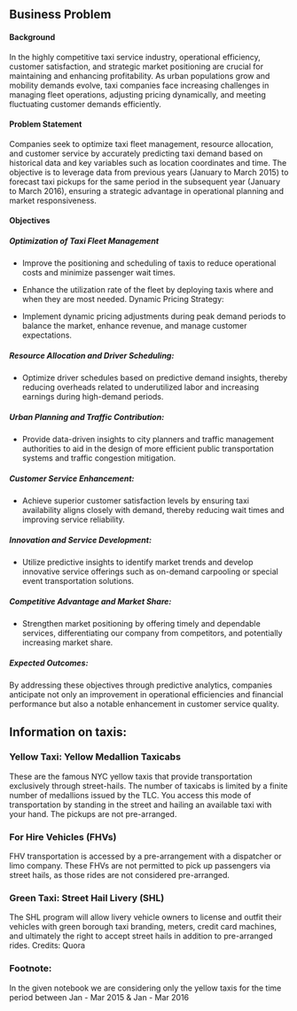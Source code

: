 ## Business Problem 

#### Background

In the highly competitive taxi service industry, operational efficiency, customer satisfaction, and strategic market positioning are crucial for maintaining and enhancing profitability. As urban populations grow and mobility demands evolve, taxi companies face increasing challenges in managing fleet operations, adjusting pricing dynamically, and meeting fluctuating customer demands efficiently.

#### Problem Statement
Companies seek to optimize taxi fleet management, resource allocation, and customer service by accurately predicting taxi demand based on historical data and key variables such as location coordinates and time. The objective is to leverage data from previous years (January to March 2015) to forecast taxi pickups for the same period in the subsequent year (January to March 2016), ensuring a strategic advantage in operational planning and market responsiveness.

#### Objectives

##### Optimization of Taxi Fleet Management

- Improve the positioning and scheduling of taxis to reduce operational costs and minimize passenger wait times.
- Enhance the utilization rate of the fleet by deploying taxis where and when they are most needed.
Dynamic Pricing Strategy:

- Implement dynamic pricing adjustments during peak demand periods to balance the market, enhance revenue, and manage customer expectations.

##### Resource Allocation and Driver Scheduling:

- Optimize driver schedules based on predictive demand insights, thereby reducing overheads related to underutilized labor and increasing earnings during high-demand periods.

##### Urban Planning and Traffic Contribution:

- Provide data-driven insights to city planners and traffic management authorities to aid in the design of more efficient public transportation systems and traffic congestion mitigation.

##### Customer Service Enhancement:

- Achieve superior customer satisfaction levels by ensuring taxi availability aligns closely with demand, thereby reducing wait times and improving service reliability.
  
##### Innovation and Service Development:

- Utilize predictive insights to identify market trends and develop innovative service offerings such as on-demand carpooling or special event transportation solutions.

##### Competitive Advantage and Market Share:

- Strengthen market positioning by offering timely and dependable services, differentiating our company from competitors, and potentially increasing market share.
  
##### Expected Outcomes:

By addressing these objectives through predictive analytics, companies anticipate not only an improvement in operational efficiencies and financial performance but also a notable enhancement in customer service quality.

## Information on taxis:

### Yellow Taxi: Yellow Medallion Taxicabs

These are the famous NYC yellow taxis that provide transportation exclusively through street-hails. The number of taxicabs is limited by a finite number of medallions issued by the TLC. You access this mode of transportation by standing in the street and hailing an available taxi with your hand. The pickups are not pre-arranged.

### For Hire Vehicles (FHVs)
FHV transportation is accessed by a pre-arrangement with a dispatcher or limo company. These FHVs are not permitted to pick up passengers via street hails, as those rides are not considered pre-arranged.

### Green Taxi: Street Hail Livery (SHL)
The SHL program will allow livery vehicle owners to license and outfit their vehicles with green borough taxi branding, meters, credit card machines, and ultimately the right to accept street hails in addition to pre-arranged rides. 
Credits: Quora

### Footnote:
In the given notebook we are considering only the yellow taxis for the time period between Jan - Mar 2015 & Jan - Mar 2016
